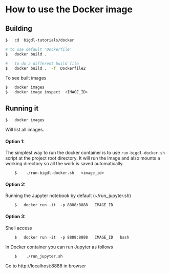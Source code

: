 # How to use the Docker image

## Building

```bash
$   cd  bigdl-tutorials/docker

# to use default 'Dockerfile'
$   docker build .

#   to do a different build file
$   docker build .  -f  Dockerfile2
```

To see built images

```bash
$   docker images
$   docker image inspect  <IMAGE_ID>
```

## Running it

```
$   docker images
```
Will list all images.  

#### Option 1:
The simplest way to run the docker container is to use `run-bigdl-docker.sh` script at the project root directory.  It will run the image and also mounts a working directory so all the work is saved automatically.

```
    $    ./run-bigdl-docker.sh   <image_id>
```

#### Option 2:
Running the Jupyter notebook by default  (~/run_jupyter.sh)
```
    $   docker run -it  -p 8888:8888   IMAGE_ID
```

#### Option 3:
Shell access
```
    $   docker run -it  -p 8888:8888   IMAGE_ID   bash
```

In Docker container you can run Jupyter as follows
```
    $    ./run_jupyter.sh
```

Go to http://localhost:8888  in browser
